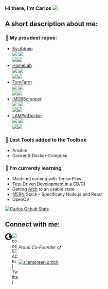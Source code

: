 ### Hi there, I'm Carlos <img src="https://media.giphy.com/media/hvRJCLFzcasrR4ia7z/giphy.gif" width="25px">

<!-- **zebrajr/zebrajr** is a ✨ _special_ ✨ repository because its `README.md` (this file) appears on your GitHub profile.

Here are some ideas to get you started:
- 👯 I’m looking to collaborate on ...
- 🤔 I’m looking for help with ...
- 💬 Ask me about ...
- 📫 How to reach me: ...
- 😄 Pronouns: ...
- ⚡ Fun fact: ...
- 👯 I’m looking to collaborate with - ❔❔❔❔
- 💬 Ask me about - ❔❔❔❔
- 🥅 2020 Goal - ❔❔❔❔
- ⚡ Fun fact - ❔❔❔❔
❔❔❔❔ means username in below README.md
<!-- Also feel free to update second URL to any URL -->


<!-- [![Website](https://img.shields.io/badge/Text-Text-green?style=flat-square)](https://google.com) -->
## A short description about me:
### 🙌 My proudest repos:
  - [SysAdmin](https://github.com/zebrajr/sysadmin)
<br><img src="https://img.shields.io/github/repo-size/zebrajr/sysadmin?logo=files"> <img src="https://img.shields.io/tokei/lines/github/zebrajr/sysadmin?logo=files">
<br><img src="https://img.shields.io/github/last-commit/zebrajr/sysadmin?logo=gitfs"><img src="https://img.shields.io/maintenance/yes/2021">
  - [HomeLab](https://github.com/zebrajr/HomeLab)
<br><img src="https://img.shields.io/github/repo-size/zebrajr/homelab?logo=files"> <img src="https://img.shields.io/tokei/lines/github/zebrajr/homelab?logo=files">
<br><img src="https://img.shields.io/github/last-commit/zebrajr/homelab?logo=gitfs"><img src="https://img.shields.io/maintenance/yes/2021">
  - [TornFarm](https://github.com/zebrajr/tornfarm)
<br><img src="https://img.shields.io/github/repo-size/zebrajr/tornfarm?logo=files"> <img src="https://img.shields.io/tokei/lines/github/zebrajr/tornfarm?logo=files">
<br><img src="https://img.shields.io/github/last-commit/zebrajr/tornfarm?logo=gitfs"><img src="https://img.shields.io/maintenance/yes/2021">
  - [IMDBScrapper](https://github.com/zebrajr/imdbscrapper)
<br><img src="https://img.shields.io/github/repo-size/zebrajr/imdbscrapper?logo=files"> <img src="https://img.shields.io/tokei/lines/github/zebrajr/imdbscrapper?logo=files">
<br><img src="https://img.shields.io/github/last-commit/zebrajr/imdbscrapper?logo=gitfs"><img src="https://img.shields.io/maintenance/yes/2021">
  - [LAMPinDocker](https://github.com/zebrajr/LAMPinDocker)
<br><img src="https://img.shields.io/github/repo-size/zebrajr/lampindocker?logo=files"> <img src="https://img.shields.io/tokei/lines/github/zebrajr/lampindocker?logo=files">
<br><img src="https://img.shields.io/github/last-commit/zebrajr/lampindocker?logo=gitfs"><img src="https://img.shields.io/maintenance/yes/2021">


### 🔭 Last Tools added to the Toolbox
  - Ansible
  - Docker & Docker-Compose


### 🌱 I’m currently learning
  - MachineLearning with TensorFlow
  - [Test-Driven Development in a CD/CI](https://github.com/zebrajr/TTDwithCICD)
  - Getting [Arch](https://github.com/zebrajr/HomeLab/tree/main/archDaily) to an usable state
  - [MERN](https://github.com/zebrajr/MERNinDocker) Stack - Specifically Node.js and React
  - OpenCV

[![Carlos Github Stats](https://github-readme-stats.vercel.app/api?username=zebrajr&count_private=true&show_icons=true&theme=dark&include_all_commits=false)](https://github.com/zebrajr)
## Connect with me:
[<img align="left" alt="codeSTACKr.com" width="22px" src="https://raw.githubusercontent.com/iconic/open-iconic/master/svg/globe.svg" />][website]
[<img align="left" alt="codeSTACKr | Twitter" width="22px" src="https://cdn.jsdelivr.net/npm/simple-icons@v3/icons/twitter.svg" />][twitter]
<!-- [<img align="left" alt="codeSTACKr | LinkedIn" width="22px" src="https://cdn.jsdelivr.net/npm/simple-icons@v3/icons/linkedin.svg" />][linkedin] -->
<br />

<!-- This section you create this variables that are used above -->
[website]: https://carlossousa.tech
[twitter]: https://twitter.com/_CarlosSousa_
<!-- [linkedin]: https://www.linkedin.com/in/indrajeet-nikam-3737a8101/ -->

###### Proud Co-Founder of
[<img alt="silentgreen.gmbh" width="90" src="https://silentgreen.gmbh/rsc/logoSchwarz.png" />](https://silentgreen.gmbh)
